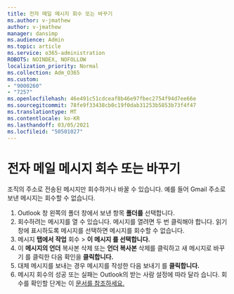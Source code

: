 ```yaml
---
title: 전자 메일 메시지 회수 또는 바꾸기
ms.author: v-jmathew
author: v-jmathew
manager: dansimp
ms.audience: Admin
ms.topic: article
ms.service: o365-administration
ROBOTS: NOINDEX, NOFOLLOW
localization_priority: Normal
ms.collection: Adm_O365
ms.custom:
- "9000260"
- "7257"
ms.openlocfilehash: 46e491c51cdceaf8b46e97fbec2754f94d7ee66e
ms.sourcegitcommit: 78fe9f33438cb0c19f0dab31253b5853b73f4f47
ms.translationtype: MT
ms.contentlocale: ko-KR
ms.lasthandoff: 03/05/2021
ms.locfileid: "50501027"
---
```

# <a name="recall-or-replace-email-message"></a>전자 메일 메시지 회수 또는 바꾸기

조직의 주소로 전송된 메시지만 회수하거나 바꿀 수 있습니다. 예를 들어 Gmail 주소로 보낸 메시지는 회수할 수 없습니다.

1. Outlook 창 왼쪽의 폴더 창에서 보낸 항목 **폴더를** 선택합니다.
2. 회수하려는 메시지를 열 수 있습니다. 메시지를 열려면 두 번 클릭해야 합니다. 읽기 창에 표시하도록 메시지를 선택하면 메시지를 회수할 수 없습니다.
3. 메시지 **탭에서** **작업** 회수  >  **이 메시지 를 선택합니다.**
4. 이 **메시지의 언더** 복사본 삭제 또는 **언더 복사본** 삭제를 클릭하고 새 메시지로 바꾸기 를 클릭한 다음 확인을 **클릭합니다.**
5. 대체 메시지를 보내는 경우 메시지를 작성한 다음 보내기 를 **클릭합니다.**
6. 메시지 회수의 성공 또는 실패는 Outlook의 받는 사람 설정에 따라 달라 습니다. 회수를 확인할 단계는 이 [문서를 참조하세요.](https://support.office.com/article/recall-or-replace-an-email-message-that-you-sent-35027f88-d655-4554-b4f8-6c0729a723a0#tocheck)
